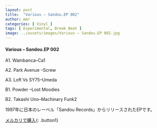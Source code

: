 ```yaml
---
layout: post
title:  "Various – Sandou.EP 002"
author: mmr
categories: [ Vinyl ]
tags: [ Experimental, Break Beat ]
image: ../assets/images/Various – Sandou.EP 002.jpg
---
```


#### Various – Sandou.EP 002

A1. Wambanca–Ca1

A2. Park Avenue –Screw

A3. Loft Vs SY75–Umeda

B1. Powder –Lost Moodies

B2. Takashi Uno–Machinary Funk2

1997年に日本のレーベル「Sandou Records」からリリースされたEPです。


[メルカリで購入](https://jp.mercari.com/item/m49072274463){: .button1}

